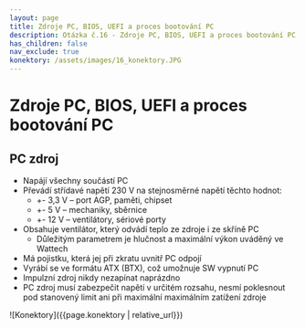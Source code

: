 ```yaml
---
layout: page
title: Zdroje PC, BIOS, UEFI a proces bootování PC
description: Otázka č.16 - Zdroje PC, BIOS, UEFI a proces bootování PC
has_children: false
nav_exclude: true
konektory: /assets/images/16_konektory.JPG
---
```

# Zdroje PC, BIOS, UEFI a proces bootování PC
## PC zdroj
- Napájí všechny součástí PC
- Převádí střídavé napětí 230 V na stejnosměrné napětí těchto hodnot:
    - +- 3,3 V – port AGP, paměti, chipset
    - +- 5 V – mechaniky, sběrnice
    - +- 12 V – ventilátory, sériové porty
- Obsahuje ventilátor, který odvádí teplo ze zdroje i ze skříně PC
    - Důležitým parametrem je hlučnost a maximální výkon uváděný ve Wattech
- Má pojistku, která jej při zkratu uvnitř PC odpojí
- Vyrábí se ve formátu ATX (BTX), což umožnuje SW vypnutí PC
- Impulzní zdroj nikdy nezapínat naprázdno
- PC zdroj musí zabezpečit napětí v určitém rozsahu, nesmí poklesnout pod stanovený limit ani při maximální maximálním zatížení zdroje

![Konektory]({{page.konektory | relative_url}})